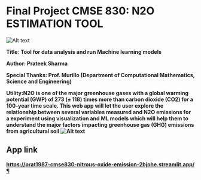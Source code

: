 # Final Project CMSE 830: N2O ESTIMATION TOOL

![Alt text](https://www.globalcarbonproject.org/nitrousoxidebudget/20/files/NitrousOxideInfographic2020.png)

**Title**: <b/>Tool for data analysis and run Machine learning models<b/>

**Author**: Prateek Sharma

**Special Thanks**: Prof. Murillo (Department of Computational Mathematics, Science and Engineering)

**Utility**:N2O is one of the major greenhouse gases with a global warming potential (GWP) of 273 (± 118) times 
    more than carbon dioxide (CO2) for a 100-year time scale. This web app will let the user 
    explore the relationship between several variables measured and N2O emissions for a experiment using visualization and ML models which will help them to 
    understand the major factors impacting greenhouse gas (GHG) emissions from agricultural soil
![Alt text](https://gitlab.msu.edu/sharm165/geotoolvegdyn/uploads/c567fc9e660d72d032b3932cbcd99a75/ML_work.jpg)



## App link


https://prat1987-cmse830-nitrous-oxide-emission-2bjohe.streamlit.app/¶

